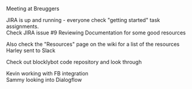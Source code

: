 Meeting at Breuggers

JIRA is up and running - everyone check "getting started" task assignments.  
Check JIRA issue #9 Reviewing Documentation for some good resources   
  
Also check the "Resources" page on the wiki for a list of the resources Harley sent to Slack  
  
Check out blocklybot code repository and look through   
  
Kevin working with FB integration  
Sammy looking into Dialogflow  
